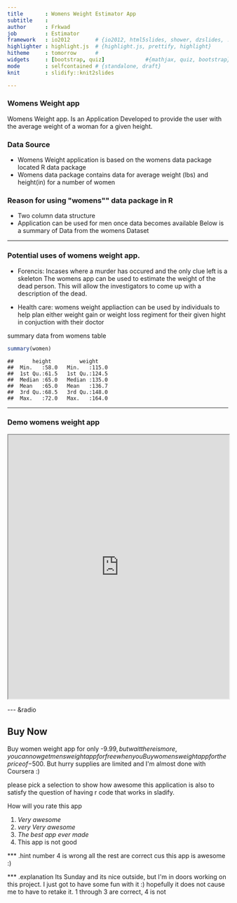 ```yaml
---
title       : Womens Weight Estimator App
subtitle    : 
author      : Frkwad
job         : Estimator
framework   : io2012        # {io2012, html5slides, shower, dzslides, ...}
highlighter : highlight.js  # {highlight.js, prettify, highlight}
hitheme     : tomorrow      # 
widgets     : [bootstrap, quiz]             #{mathjax, quiz, bootstrap}
mode        : selfcontained # {standalone, draft}
knit        : slidify::knit2slides

---
```

### Womens Weight app

Womens Weight app. Is an Application Developed to provide the user with the average weight of a woman for a given height.

### Data Source
- Womens Weight application is based on the womens data package located R data package
- Womens data package contains data for average weight (lbs) and height(in) for a number of women

### Reason for using "womens"" data package in R
- Two column data structure 
- Application can be used for men once data becomes available
Below is a summary of Data from the womens Dataset




---
### Potential uses of womens weight app.

- Forencis: Incases where a murder has occured and the only clue left is a skeleton
  The womens app can be used to estimate the weight of the dead person. This will allow    the investigators to come up with a description of the dead.
  
- Health care: womens weight appliaction can be used by individuals to help plan either    weight gain or weight loss regiment for their given hight in conjuction with their       doctor

summary data from womens table

```r
summary(women)
```

```
##      height         weight     
##  Min.   :58.0   Min.   :115.0  
##  1st Qu.:61.5   1st Qu.:124.5  
##  Median :65.0   Median :135.0  
##  Mean   :65.0   Mean   :136.7  
##  3rd Qu.:68.5   3rd Qu.:148.0  
##  Max.   :72.0   Max.   :164.0
```

---
### Demo  womens weight app
<iframe src="https://frkwad.shinyapps.io/shine/" width=100%, height=600></iframe>



--- &radio
## Buy Now 

Buy women weight app for only -$9.99, but wait there is more, you can now get mens weight app for free when you Buy womens weight app for the price of -$500. But hurry supplies are limited and I'm almost done with Coursera :)

please pick a selection to show how awesome this application is also to satisfy the question of having r code that works in sladify. 


How will you rate this app

1. _Very awesome_
2. _very Very awesome_
3. _The best app ever made_
4. This app is not good

*** .hint
number 4 is wrong all the rest are correct cus this app is awesome :)

*** .explanation
Its Sunday and its nice outside, but I'm in doors working on this project. I just got to have some fun with it :) hopefully it does not cause me to have to retake it. 1 through 3 are correct, 4 is not
